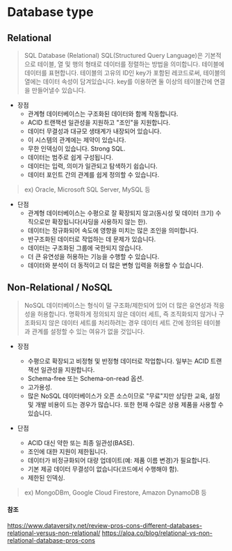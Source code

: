 # Database type
## Relational
> SQL Database (Relational)
> SQL(Structured Query Language)은 기본적으로 테이블, 열 및 행의 형태로 데이터를 정렬하는 방법을 의미합니다.
> 테이블에 데이터를 표현합니다.
> 테이블의 고유의 ID인 key가 포함된 레코드로써, 테이블의 열에는 데이터 속성이 담겨있습니다.
> key를 이용하면 둘 이상의 테이블간에 연결을 만들어낼수 있습니다.

* 장점
  * 관계형 데이터베이스는 구조화된 데이터와 함께 작동합니다.
  * ACID 트랜잭션 일관성을 지원하고 "조인"을 지원합니다.
  * 데이터 무결성과 대규모 생태계가 내장되어 있습니다.
  * 이 시스템의 관계에는 제약이 있습니다.
  * 무한 인덱싱이 있습니다. Strong SQL.
  * 데이터는 범주로 쉽게 구성됩니다.
  * 데이터는 입력, 의미가 일관되고 탐색하기 쉽습니다.
  * 데이터 포인트 간의 관계를 쉽게 정의할 수 있습니다.

> ex) Oracle, Microsoft SQL Server, MySQL 등

* 단점
  * 관계형 데이터베이스는 수평으로 잘 확장되지 않고(동시성 및 데이터 크기) 수직으로만 확장됩니다(샤딩을 사용하지 않는 한).
  * 데이터는 정규화되어 속도에 영향을 미치는 많은 조인을 의미합니다.
  * 반구조화된 데이터로 작업하는 데 문제가 있습니다.
  * 데이터는 구조화된 그룹에 국한되지 않습니다.
  * 더 큰 유연성을 허용하는 기능을 수행할 수 있습니다.
  * 데이터와 분석이 더 동적이고 더 많은 변형 입력을 허용할 수 있습니다.


## Non-Relational / NoSQL
> NoSQL 데이터베이스는 형식이 덜 구조화/제한되어 있어 더 많은 유연성과 적응성을 허용합니다.
> 명확하게 정의되지 않은 데이터 세트, 즉 조직화되지 않거나 구조화되지 않은 데이터 세트를 처리하려는 경우 데이터 세트 간에 정의된 테이블과 관계를 설정할 수 있는 여유가 없을 것입니다.

* 장점
  * 수평으로 확장되고 비정형 및 반정형 데이터로 작업합니다. 일부는 ACID 트랜잭션 일관성을 지원합니다.
  * Schema-free 또는 Schema-on-read 옵션.
  * 고가용성.
  * 많은 NoSQL 데이터베이스가 오픈 소스이므로 "무료"지만 상당한 교육, 설정 및 개발 비용이 드는 경우가 많습니다. 또한 현재 수많은 상용 제품을 사용할 수 있습니다.

* 단점
  * ACID 대신 약한 또는 최종 일관성(BASE).
  * 조인에 대한 지원이 제한됩니다.
  * 데이터가 비정규화되어 대량 업데이트(예: 제품 이름 변경)가 필요합니다.
  * 기본 제공 데이터 무결성이 없습니다(코드에서 수행해야 함).
  * 제한된 인덱싱.

> ex) MongoDBm, Google Cloud Firestore, Amazon DynamoDB 등

#### 참조
https://www.dataversity.net/review-pros-cons-different-databases-relational-versus-non-relational/
https://aloa.co/blog/relational-vs-non-relational-database-pros-cons
